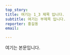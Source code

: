 ```yaml
---
top_story:
title: 여기는 1_3 제목 입니다.
subtitle: 여기는 부제목 입니다.
reporter: 홍길동
email:

---
```

여기는 본문입니다. 


